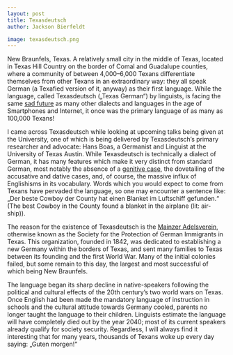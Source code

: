 ```yaml
---
layout: post
title: Texasdeutsch
author: Jackson Bierfeldt

image: texasdeutsch.png
---
```


New Braunfels, Texas. A relatively small city in the middle of Texas, located in Texas Hill Country on the border of Comal and Guadalupe counties, where a community of between 4,000–6,000 Texans differentiate themselves from other Texans in an extraordinary way: they all speak German (a Texafied version of it, anyway) as their first language. While the language, called Texasdeutsch („Texas German“) by linguists, is facing the same [sad future](http://www.texasmonthly.com/the-culture/auf-wiedersehen-to-a-dialect/) as many other dialects and languages in the age of Smartphones and Internet, it once was the primary language of as many as 100,000 Texans!

I came across Texasdeutsch while looking at upcoming talks being given at the University, one of which is being delivered by Texasdeutsch’s primary researcher and advocate: Hans Boas, a Germanist and Linguist at the University of Texas Austin. While Texasdeutsch is technically a dialect of German, it has many features which make it very distinct from standard German, most notably the absence of a [genitive case](https://en.wikipedia.org/wiki/Genitive_case), the dovetailing of the accusative and dative cases, and, of course, the massive influx of Englishisms in its vocabulary. Words which you would expect to come from Texans have pervaded the language, so one may encounter a sentence like: „Der beste Cowboy der County hat einen Blanket im Luftschiff gefunden.“ (The best Cowboy in the County found a blanket in the airplane (lit: air-ship)).

The reason for the existence of Texasdeutsch is the [Mainzer Adelsverein](https://en.wikipedia.org/wiki/Adelsverein), otherwise known as the Society for the Protection of German Immigrants in Texas. This organization, founded in 1842, was dedicated to establishing a new Germany within the borders of Texas, and sent many families to Texas between its founding and the first World War. Many of the initial colonies failed, but some remain to this day, the largest and most successful of which being New Braunfels.

The language began its sharp decline in native-speakers following the political and cultural effects of the 20th century’s two world wars on Texas. Once English had been made the mandatory language of instruction in schools and the cultural attitude towards Germany cooled, parents no longer taught the language to their children. Linguists estimate the language will have completely died out by the year 2040; most of its current speakers already qualify for society security. Regardless, I will always find it interesting that for many years, thousands of Texans woke up every day saying: „Guten morgen!“
